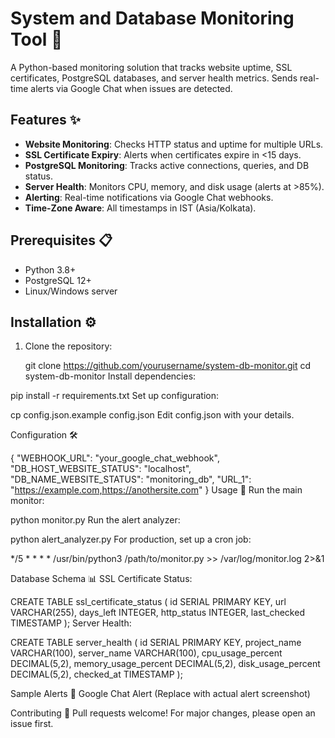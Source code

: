 # System and Database Monitoring Tool 🚀

A Python-based monitoring solution that tracks website uptime, SSL certificates, PostgreSQL databases, and server health metrics. Sends real-time alerts via Google Chat when issues are detected.


## Features ✨

- **Website Monitoring**: Checks HTTP status and uptime for multiple URLs.
- **SSL Certificate Expiry**: Alerts when certificates expire in <15 days.
- **PostgreSQL Monitoring**: Tracks active connections, queries, and DB status.
- **Server Health**: Monitors CPU, memory, and disk usage (alerts at >85%).
- **Alerting**: Real-time notifications via Google Chat webhooks.
- **Time-Zone Aware**: All timestamps in IST (Asia/Kolkata).

## Prerequisites 📋

- Python 3.8+
- PostgreSQL 12+
- Linux/Windows server

## Installation ⚙️

1. Clone the repository:

   git clone https://github.com/yourusername/system-db-monitor.git
   cd system-db-monitor
Install dependencies:

pip install -r requirements.txt
Set up configuration:

cp config.json.example config.json
Edit config.json with your details.

Configuration 🛠️

{
  "WEBHOOK_URL": "your_google_chat_webhook",
  "DB_HOST_WEBSITE_STATUS": "localhost",
  "DB_NAME_WEBSITE_STATUS": "monitoring_db",
  "URL_1": "https://example.com,https://anothersite.com"
}
Usage 🚦
Run the main monitor:


python monitor.py
Run the alert analyzer:

python alert_analyzer.py
For production, set up a cron job:


*/5 * * * * /usr/bin/python3 /path/to/monitor.py >> /var/log/monitor.log 2>&1

Database Schema 📊
SSL Certificate Status:

CREATE TABLE ssl_certificate_status (
    id SERIAL PRIMARY KEY,
    url VARCHAR(255),
    days_left INTEGER,
    http_status INTEGER,
    last_checked TIMESTAMP
);
Server Health:

CREATE TABLE server_health (
    id SERIAL PRIMARY KEY,
    project_name VARCHAR(100),
    server_name VARCHAR(100),
    cpu_usage_percent DECIMAL(5,2),
    memory_usage_percent DECIMAL(5,2),
    disk_usage_percent DECIMAL(5,2),
    checked_at TIMESTAMP
);

Sample Alerts 🔔
Google Chat Alert (Replace with actual alert screenshot)

Contributing 🤝
Pull requests welcome! For major changes, please open an issue first.
